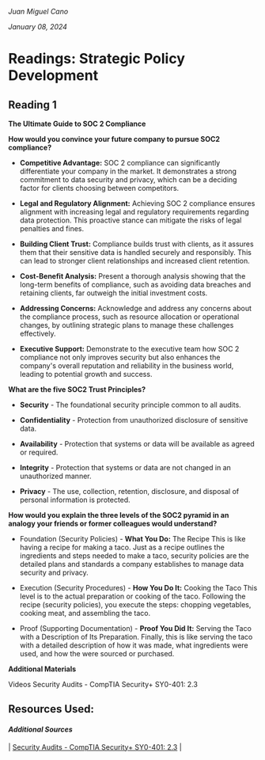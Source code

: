 *Juan Miguel Cano*

*January 08, 2024*

# Readings: Strategic Policy Development

## Reading 1

**The Ultimate Guide to SOC 2 Compliance**

**How would you convince your future company to pursue SOC2 compliance?**

- **Competitive Advantage:** SOC 2 compliance can significantly differentiate your company in the market. It demonstrates a strong commitment to data security and privacy, which can be a deciding factor for clients choosing between competitors.

- **Legal and Regulatory Alignment:** Achieving SOC 2 compliance ensures alignment with increasing legal and regulatory requirements regarding data protection. This proactive stance can mitigate the risks of legal penalties and fines.
- **Building Client Trust:** Compliance builds trust with clients, as it assures them that their sensitive data is handled securely and responsibly. This can lead to stronger client relationships and increased client retention.
- **Cost-Benefit Analysis:** Present a thorough analysis showing that the long-term benefits of compliance, such as avoiding data breaches and retaining clients, far outweigh the initial investment costs.

- **Addressing Concerns:** Acknowledge and address any concerns about the compliance process, such as resource allocation or operational changes, by outlining strategic plans to manage these challenges effectively.

- **Executive Support:** Demonstrate to the executive team how SOC 2 compliance not only improves security but also enhances the company's overall reputation and reliability in the business world, leading to potential growth and success.

**What are the five SOC2 Trust Principles?**

- **Security** - The foundational security principle common to all audits.
 - **Confidentiality** - Protection from unauthorized disclosure of sensitive data.

- **Availability** - Protection that systems or data will be available as agreed or required.

- **Integrity** - Protection that systems or data are not changed in an unauthorized manner.

- **Privacy** - The use, collection, retention, disclosure, and disposal of personal information is protected.

**How would you explain the three levels of the SOC2 pyramid in an analogy your friends or former colleagues would understand?**

- Foundation (Security Policies) - **What You Do:** The Recipe
This is like having a recipe for making a taco. Just as a recipe outlines the ingredients and steps needed to make a taco, security policies are the detailed plans and standards a company establishes to manage data security and privacy. 

- Execution (Security Procedures) - **How You Do It:** Cooking the Taco
This level is  to the actual preparation or cooking of the taco. Following the recipe (security policies), you execute the steps: chopping vegetables, cooking meat, and assembling the taco.

- Proof (Supporting Documentation) - **Proof You Did It:** Serving the Taco with a Description of Its Preparation. Finally, this is like serving the taco with a detailed description of how it was made, what ingredients were used, and how the were sourced or purchased.

**Additional Materials**

Videos
Security Audits - CompTIA Security+ SY0-401: 2.3

## Resources Used: 
#### _Additional Sources_

\| [Security Audits - CompTIA Security+ SY0-401: 2.3](https://www.youtube.com/watch?v=FrzpyLZYKxo\&ab\_channel=ProfessorMesser) |
